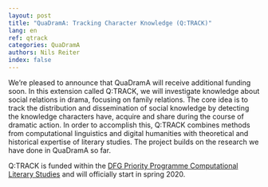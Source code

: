 ```yaml
---
layout: post
title: "QuaDramA: Tracking Character Knowledge (Q:TRACK)"
lang: en
ref: qtrack
categories: QuaDramA
authors: Nils Reiter
index: false
---
```


We’re pleased to announce that QuaDramA will receive additional funding soon. In this extension called Q:TRACK, we will investigate knowledge about social relations in drama, focusing on family relations. The core idea is to track the distribution and dissemination of social knowledge by detecting the knowledge characters have, acquire and share during the course of dramatic action. In order to accomplish this, Q:TRACK combines methods from computational linguistics and digital humanities with theoretical and historical expertise of literary studies. The project builds on the research we have done in QuaDramA so far.

Q:TRACK is funded within the [DFG Priority Programme Computational Literary Studies](https://dfg-spp-cls.github.io) and will officially start in spring 2020.
